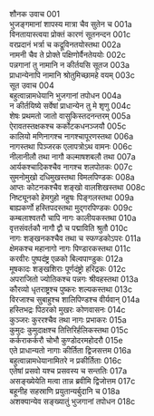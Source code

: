 शौनक उवाच	001  
भुजङ्गमानां शापस्य मात्रा चैव सुतेन च	001a  
विनतायास्त्वया प्रोक्तं कारणं सूतनन्दन	001c  
वरप्रदानं भर्त्रा च कद्रूविनतयोस्तथा	002a  
नामनी चैव ते प्रोक्ते पक्षिणोर्वैनतेययोः	002c  
पन्नगानां तु नामानि न कीर्तयसि सूतज	003a  
प्राधान्येनापि नामानि श्रोतुमिच्छामहे वयम्	003c  
सूत उवाच	004  
बहुत्वान्नामधेयानि भुजगानां तपोधन	004a  
न कीर्तयिष्ये सर्वेषां प्राधान्येन तु मे शृणु	004c  
शेषः प्रथमतो जातो वासुकिस्तदनन्तरम्	005a  
ऐरावतस्तक्षकश्च कर्कोटकधनञ्जयौ	005c  
कालियो मणिनागश्च नागश्चापूरणस्तथा	006a  
नागस्तथा पिञ्जरक एलापत्रोऽथ वामनः	006c  
नीलानीलौ तथा नागौ कल्माषशबलौ तथा	007a  
आर्यकश्चादिकश्चैव नागश्च शलपोतकः	007c  
सुमनोमुखो दधिमुखस्तथा विमलपिण्डकः	008a  
आप्तः कोटनकश्चैव शङ्खो वालशिखस्तथा	008c  
निष्ट्यूनको हेमगुहो नहुषः पिङ्गलस्तथा	009a  
बाह्यकर्णो हस्तिपदस्तथा मुद्गरपिण्डकः	009c  
कम्बलाश्वतरौ चापि नागः कालीयकस्तथा	010a  
वृत्तसंवर्तकौ नागौ द्वौ च पद्माविति श्रुतौ	010c  
नागः शङ्खनकश्चैव तथा च स्फण्डकोऽपरः	011a  
क्षेमकश्च महानागो नागः पिण्डारकस्तथा	011c  
करवीरः पुष्पदंष्ट्र एळको बिल्वपाण्डुकः	012a  
मूषकादः शङ्खशिराः पूर्णदंष्ट्रो हरिद्रकः	012c  
अपराजितो ज्योतिकश्च पन्नगः श्रीवहस्तथा	013a  
कौरव्यो धृतराष्ट्रश्च पुष्करः शल्यकस्तथा	013c  
विरजाश्च सुबाहुश्च शालिपिण्डश्च वीर्यवान्	014a  
हस्तिभद्रः पिठरको मुखरः कोणवासनः	014c  
कुञ्जरः कुररश्चैव तथा नागः प्रभाकरः	015a  
कुमुदः कुमुदाक्षश्च तित्तिरिर्हलिकस्तथा	015c  
कर्कराकर्करौ चोभौ कुण्डोदरमहोदरौ	015e  
एते प्राधान्यतो नागाः कीर्तिता द्विजसत्तम	016a  
बहुत्वान्नामधेयानामितरे न प्रकीर्तिताः	016c  
एतेषां प्रसवो यश्च प्रसवस्य च सन्ततिः	017a  
असङ्ख्येयेति मत्वा तान्न ब्रवीमि द्विजोत्तम	017c  
बहूनीह सहस्राणि प्रयुतान्यर्बुदानि च	018a  
अशक्यान्येव सङ्ख्यातुं भुजगानां तपोधन	018c  
